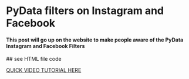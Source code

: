 # PyData filters on Instagram and Facebook

<html>

<h4>
<strong> This post will go up on the website to make people aware of the PyData Instagram and Facebook Filters </strong>
</span>

</h4>
## see HTML file code

[QUICK VIDEO TUTORIAL HERE](https://youtu.be/YwMrTBiyinU)


</html>
